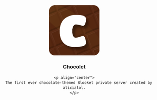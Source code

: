 <div align="center">
    <a href="https://rewrite.chocolet.xyz">
        <img src="./assets/logo.png" alt="logo" width="160" height="160" />
    </a>
    <h3 align="center">Chocolet</h3>

    <p align="center">
        The first ever chocolate-themed Blooket private server created by alicialol.
    </p>
</div>
